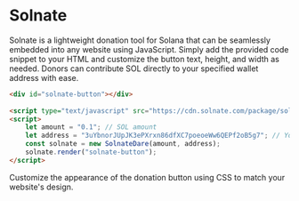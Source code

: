 # Solnate
Solnate is a lightweight donation tool for Solana that can be seamlessly embedded into any website using JavaScript. Simply add the provided code snippet to your HTML and customize the button text, height, and width as needed. 
Donors can contribute SOL directly to your specified wallet address with ease.

```html
<div id="solnate-button"></div>
    
<script type="text/javascript" src="https://cdn.solnate.com/package/solnate/master/js/solnate.min.js"></script>
<script>
    let amount = "0.1"; // SOL amount
    let address = "3uYbnorJUpJK3ePXrxn86dfXC7poeoeWw6QEPf2oB5g7"; // Your SOL wallet address
    const solnate = new SolnateDare(amount, address);
    solnate.render("solnate-button");
</script>
```

Customize the appearance of the donation button using CSS to match your website's design.
